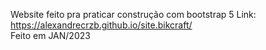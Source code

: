 Website feito pra praticar construção com bootstrap 5
Link: [https://alexandrecrzb.github.io/site.bikcraft/ ](https://alexandrecrzb.github.io/site.bistro/)<br>
Feito em JAN/2023
